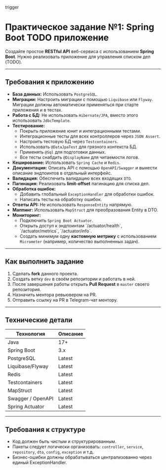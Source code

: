 trigger
<h1>Практическое задание №1: Spring Boot TODO приложение</h1>

<p>Создайте простое <strong>RESTful API</strong> веб-сервиса с использованием <strong>Spring Boot</strong>. Нужно реализовать приложение для управления списком дел (TODO).</p>

<hr>

<h2>Требования к приложению</h2>

<ul>
  <li><strong>База данных:</strong> Использовать <code>PostgreSQL</code>.</li>
  <li><strong>Миграции:</strong> Настроить миграции с помощью <code>Liquibase</code> или <code>Flyway</code>. Миграции должны автоматически применяться при старте приложения и в тестах.</li>
  <li><strong>Работа с БД:</strong> Не использовать <code>Hibernate/JPA</code>, вместо этого использовать <code>JdbcTemplate</code>.</li>
  <li><strong>Тестирование:</strong>
    <ul>
      <li>Покрыть приложение юнит и интеграционными тестами.</li>
      <li>Интеграционные тесты для всех контроллеров через <code>JSON Assert</code>.</li>
      <li>Настроить тестовую БД через <code>Testcontainers</code>.</li>
      <li>Использовать <code>@DataJpaTest</code> для грязного контекста БД.</li>
      <li>Применять <code>@Sql</code> для подготовки данных.</li>
      <li>Все тесты снабдить <code>@DisplayName</code> для читаемости логов.</li>
    </ul>
  </li>
  <li><strong>Кеширование:</strong> Использовать <code>Spring Cache</code> и <code>Redis</code>.</li>
  <li><strong>Документация:</strong> Описать API с помощью <code>OpenAPI/Swagger</code> и вынести описание эндпоинтов в отдельный интерфейс.</li>
  <li><strong>Валидация:</strong> Обеспечить валидацию всех входящих <code>DTO</code>.</li>
  <li><strong>Пагинация:</strong> Реализовать <strong>limit-offset</strong> пагинацию для списка дел.</li>
  <li><strong>Обработка ошибок:</strong> 
    <ul>
      <li>Добавить глобальный <code>ExceptionHandler</code> для обработки ошибок.</li>
      <li>Написать тесты на обработку ошибок.</li>
    </ul>
  </li>
  <li><strong>Ответы API:</strong> Не использовать <code>ResponseEntity</code> напрямую.</li>
  <li><strong>Маппинг:</strong> Использовать <code>MapStruct</code> для преобразования Entity в DTO.</li>
  <li><strong>Мониторинг:</strong> 
    <ul>
      <li>Подключить <code>Spring Boot Actuator</code>.</li>
      <li>Открыть доступ к эндпоинтам `/actuator/health`, `/actuator/metrics`, `/actuator/info`.</li>
      <li>Создать минимум одну <strong>кастомную метрику</strong> с использованием <code>Micrometer</code> (например, количество выполненных задач).</li>
    </ul>
  </li>
</ul>

<hr>

<h2>Как выполнить задание</h2>

<ol>
  <li>Сделать <strong>fork</strong> данного проекта.</li>
  <li>Создать ветку <code>dev</code> в своём репозитории и работать в ней.</li>
  <li>После завершения работы открыть <strong>Pull Request</strong> в <code>master</code> своего репозитория.</li>
  <li>Назначить ментора ревьювером на PR.</li>
  <li>Отправить ссылку на PR в Telegram-чат ментору.</li>
</ol>

<hr>

<h2>Технические детали</h2>

<table>
  <thead>
    <tr>
      <th>Технология</th>
      <th>Описание</th>
    </tr>
  </thead>
  <tbody>
    <tr>
      <td>Java</td>
      <td>17+</td>
    </tr>
    <tr>
      <td>Spring Boot</td>
      <td>3.x</td>
    </tr>
    <tr>
      <td>PostgreSQL</td>
      <td>Latest</td>
    </tr>
    <tr>
      <td>Liquibase/Flyway</td>
      <td>Latest</td>
    </tr>
    <tr>
      <td>Redis</td>
      <td>Latest</td>
    </tr>
    <tr>
      <td>Testcontainers</td>
      <td>Latest</td>
    </tr>
    <tr>
      <td>MapStruct</td>
      <td>Latest</td>
    </tr>
    <tr>
      <td>Swagger / OpenAPI</td>
      <td>Latest</td>
    </tr>
    <tr>
      <td>Spring Actuator</td>
      <td>Latest</td>
    </tr>
  </tbody>
</table>

<hr>

<h2>Требования к структуре</h2>

<ul>
  <li>Код должен быть чистым и структурированным.</li>
  <li>Пакеты следует логически организовать: <code>controller</code>, <code>service</code>, <code>repository</code>, <code>dto</code>, <code>config</code>, <code>exception</code> и т.д.</li>
  <li>Бизнес-ошибки должны обрабатываться централизованно через единый ExceptionHandler.</li>
</ul>
